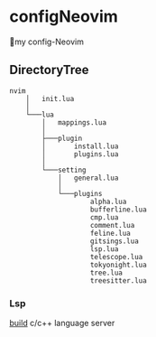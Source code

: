 # configNeovim

🎁my config-Neovim

## DirectoryTree
    nvim
        │   init.lua
        │
        └───lua
            │   mappings.lua
            │
            ├───plugin
            │       install.lua
            │       plugins.lua
            │
            └───setting
                │   general.lua
                │
                └───plugins
                        alpha.lua
                        bufferline.lua
                        cmp.lua
                        comment.lua
                        feline.lua
                        gitsings.lua
                        lsp.lua
                        telescope.lua
                        tokyonight.lua
                        tree.lua
                        treesitter.lua
### Lsp
[build](https://github.com/MaskRay/ccls/wiki/Build "🤣") c/c++ language server
